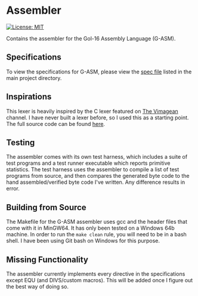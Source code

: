 # Assembler
[![License: MIT](https://img.shields.io/badge/License-GNUGPL3.0-purple.svg)](https://opensource.org/license/gpl-3-0)

Contains the assembler for the Gol-16 Assembly Language (G-ASM).

## Specifications
To view the specifications for G-ASM, please view the [spec file][spec-file] listed in the main project directory.

## Inspirations
This lexer is heavily inspired by the C lexer featured on [The Vimagean][lexer-vid] channel. I have never built a lexer
before, so I used this as a starting point. The full source code can be found [here][lexer-source].

## Testing
The assembler comes with its own test harness, which includes a suite of test programs and a test runner executable
which reports primitive statistics. The test harness uses the assembler to compile a list of test programs from source,
and then compares the generated byte code to the hand assembled/verified byte code I've written. Any difference results
in error.

## Building from Source
The Makefile for the G-ASM assembler uses gcc and the header files that come with it in MinGW64. It has only been
tested on a Windows 64b machine. In order to run the `make clean` rule, you will need to be in a bash shell. I have been
using Git bash on Windows for this purpose.

## Missing Functionality
The assembler currently implements every directive in the specifications except EQU (and DIVS/custom macros). This will
be added once I figure out the best way of doing so.

[lexer-source]: https://github.com/ThePrimeagen/ts-rust-zig-deez/blob/master/c/src/lexer/lexer.c
[lexer-vid]: https://www.youtube.com/watch?v=Z1wpTBpjXUs
[spec-file]: ../spec/gasm_spec.txt

